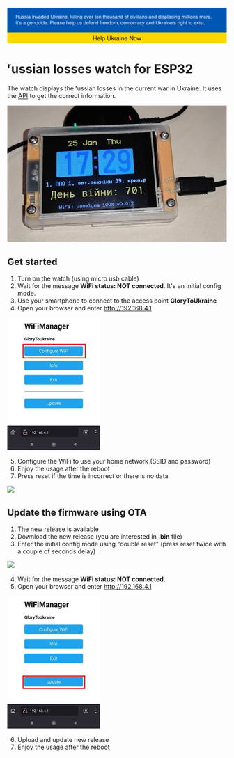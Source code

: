 <a href="#"><img src="https://raw.githubusercontent.com/vshymanskyy/StandWithUkraine/main/banner2-no-action.svg" /></a>

# ʳussian losses watch for ESP32

The watch displays the ʳussian losses in the current war in Ukraine. It uses the [API](https://russianwarship.rip/api-documentation/v2) to get the correct information.

<a href="#"><img src="https://github.com/rublin/rlw32/blob/main/images/clock.jpg?raw=true" /></a>

## Get started

1. Turn on the watch (using micro usb cable)
2. Wait for the message **WiFi status: NOT connected**. It's an initial config mode.
3. Use your smartphone to connect to the access point **GloryToUkraine**
4. Open your browser and enter http://192.168.4.1

<a href="#"><img src="https://github.com/rublin/rlw32/blob/main/images/WiFiManager_configure_wifi.jpg?raw=true" width="213" height="304"/></a>

5. Configure the WiFi to use your home network (SSID and password)
6. Enjoy the usage after the reboot
7. Press reset if the time is incorrect or there is no data

<a href="#"><img src="https://github.com/rublin/rlw32/blob/main/images/reset?raw=true" /></a>

## Update the firmware using OTA

1. The new [release](https://github.com/rublin/rlw32/releases) is available
2. Download the new release (you are interested in **.bin** file)
3. Enter the initial config mode using "double reset" (press reset twice with a couple of seconds delay)

<a href="#"><img src="https://github.com/rublin/rlw32/blob/main/images/reset?raw=true" /></a>

4. Wait for the message **WiFi status: NOT connected**. 
5. Open your browser and enter http://192.168.4.1

<a href="#"><img src="https://github.com/rublin/rlw32/blob/main/images/WiFiManager_ota.jpg?raw=true" width="213" height="304"/></a>

6. Upload and update new release
7. Enjoy the usage after the reboot
